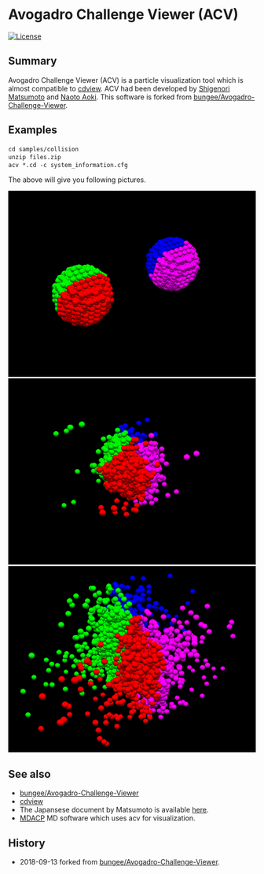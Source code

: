# Avogadro Challenge Viewer (ACV)

[![License](https://img.shields.io/badge/License-BSD%203--Clause-blue.svg)](https://opensource.org/licenses/BSD-3-Clause)

## Summary

Avogadro Challenge Viewer (ACV) is a particle visualization tool which is almost compatible to [cdview](http://polymer.apphy.u-fukui.ac.jp/~koishi/cdview.php). ACV had been developed by [Shigenori Matsumoto](https://github.com/bungee) and [Naoto Aoki](https://github.com/naoto-aoki). This software is forked from [bungee/Avogadro-Challenge-Viewer](https://github.com/bungee/Avogadro-Challenge-Viewer).

## Examples

    cd samples/collision
    unzip files.zip
    acv *.cd -c system_information.cfg

The above will give you following pictures.

![images/collision1.png](images/collision1.png)
![images/collision2.png](images/collision2.png)
![images/collision3.png](images/collision3.png)

## See also

- [bungee/Avogadro-Challenge-Viewer](https://github.com/bungee/Avogadro-Challenge-Viewer)
- [cdview](http://polymer.apphy.u-fukui.ac.jp/~koishi/cdview.php)
- The Japansese document by Matsumoto is available [here](http://bopper.t.u-tokyo.ac.jp/~matsumoto/acv/).
- [MDACP](https://github.com/kaityo256/mdacp) MD software which uses acv for visualization.

## History

- 2018-09-13 forked from [bungee/Avogadro-Challenge-Viewer](https://github.com/bungee/Avogadro-Challenge-Viewer).